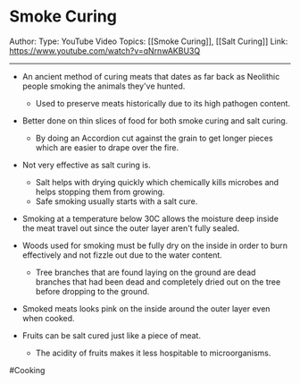 # Smoke Curing
Author: 
Type: YouTube Video
Topics: [[Smoke Curing]], [[Salt Curing]]
Link: https://www.youtube.com/watch?v=qNrnwAKBU3Q

---
- An ancient method of curing meats that dates as far back as Neolithic people smoking the animals they've hunted.
	- Used to preserve meats historically due to its high pathogen content.
- Better done on thin slices of food for both smoke curing and salt curing.
	- By doing an Accordion cut against the grain to get longer pieces which are easier to drape over the fire.
- Not very effective as salt curing is.
	- Salt helps with drying quickly which chemically kills microbes and helps stopping them from growing.
	- Safe smoking usually starts with a salt cure.
- Smoking at a temperature below 30C allows the moisture deep inside the meat travel out since the outer layer aren't fully sealed.
- Woods used for smoking must be fully dry on the inside in order to burn effectively and not fizzle out due to the water content.
	- Tree branches that are found laying on the ground are dead branches that had been dead and completely dried out on the tree before dropping to the ground.
- Smoked meats looks pink on the inside around the outer layer even when cooked.

- Fruits can be salt cured just like a piece of meat.
	- The acidity of fruits makes it less hospitable to microorganisms.

#Cooking